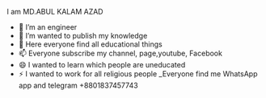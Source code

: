 I am MD.ABUL KALAM AZAD
- 👀 I’m an engineer 
- 🌱 I’m wanted to publish my knowledge 
- 💞️ Here everyone find all educational things 
- 📫 Everyone subscribe my channel, page,youtube, Facebook
- 😄 I wanted to learn which people are uneducated 
- ⚡ I wanted to work for all religious people 
_Everyone find me WhatsApp app and telegram +8801837457743
